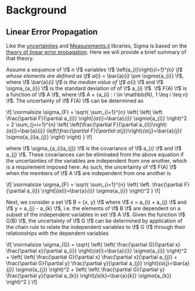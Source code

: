 # Background

## Linear Error Propagation

Like the [uncertainties](https://github.com/lmfit/uncertainties) and
[Measurements.jl](https://github.com/JuliaPhysics/Measurements.jl) libraries,
Sigma is based on the 
[theory of linear error propagation](https://en.wikipedia.org/wiki/Propagation_of_uncertainty). Here we will provide a brief summary of that 
theory.

Assume a sequence of \f$ n \f$ variables \f$ \left(a_{i}\right)_{i=1}^{n} \f$
whose elements are defined as \f$ a_{i} = \bar{a}_{i} \pm \sigma_{a_{i}} \f$, where 
\f$ \bar{a}_{i} \f$ is the median value of \f$ a_{i} \f$ 
and \f$ \sigma_{a_{i}} \f$ is the standard deviation of of \f$ a_{i} \f$.
\f$ F(A) \f$ is a function of \f$ A \f$, where
\f$ A = \{a_{i} : i \in \mathbb{N}, 1 \leq i \leq n\} \f$.
The uncertainty of \f$ F(A) \f$ can be determined as 

\f[ \normalsize
\sigma_{F} = 
\sqrt{
  \sum_{i=1}^{n} \left(
    \left(
      \left.
        \frac{\partial F}{\partial a_{i}}
      \right|_{a_{i}=\bar{a}_{i}} \sigma_{a_{i}}
    \right)^2 + 
    2 \sum_{j=i+1}^{n} \left(
      \left(\frac{\partial F}{\partial a_{i}}\right)_{a_{i}=\bar{a}_{i}} 
      \left(\frac{\partial F}{\partial a_{j}}\right)_{a_{j}=\bar{a}_{j}}
      \sigma_{a_{i}a_{j}}
    \right)
  \right)
}
\f]

where \f$ \sigma_{a_{i}a_{j}} \f$ is the covariance of \f$ a_{i} \f$
and \f$ a_{j} \f$. These covariances can be eliminated from the above equation
if the uncertainties of the variables are independent from one another, which
is a requirement imposed here. As such, the uncertainty of \f$ F(A) \f$ when
the members of \f$ A \f$ are independent from one another is

\f[ \normalsize
\sigma_{F} = 
\sqrt{
  \sum_{i=1}^{n} \left(
    \left.
      \frac{\partial F}{\partial a_{i}}
    \right|_{a_{i}=\bar{a}_{i}} \sigma_{a_{i}}
  \right)^2
}
\f]

Next, we consider a set \f$ B = \{x, y\} \f$ where \f$ x = a_{i} + a_{j} \f$ and
\f$ y = a_{j} - a_{k} \f$, i.e. the elements of \f$ B \f$ are dependent
on a subset of the independent variables in set \f$ A \f$. Given the function 
\f$ G(B) \f$, the uncertainty of \f$ G \f$ can be determined by application of 
the chain rule to relate the independent variables to \f$ G \f$ through their
relationships with the dependent variables

\f[ \normalsize
\sigma_{G} = 
\sqrt{
  \left(
    \left(
      \frac{\partial G}{\partial x}
      \frac{\partial x}{\partial a_{i}}
    \right)_{a_{i}=\bar{a}_{i}} \sigma_{a_{i}}
  \right)^2 +
  \left(
    \left(
      \frac{\partial G}{\partial x}
      \frac{\partial x}{\partial a_{j}}
      +
      \frac{\partial G}{\partial y}
      \frac{\partial y}{\partial a_{j}}
    \right)_{a_{j}=\bar{a}_{j}} \sigma_{a_{j}}
  \right)^2 +
  \left(
    \left(
      \frac{\partial G}{\partial y}
      \frac{\partial y}{\partial a_{k}}
    \right)_{a_{k}=\bar{a}_{k}} \sigma_{a_{k}}
  \right)^2
}
\f]
